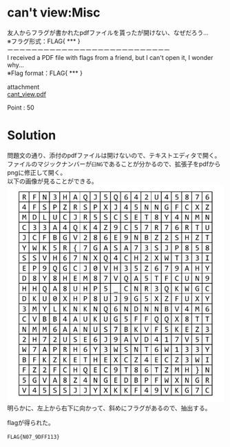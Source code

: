 # can't view:Misc

友人からフラグが書かれたpdfファイルを貰ったが開けない、なぜだろう...  
※フラグ形式：FLAG{ *** }  
ーーーーーーーーーーーーーーーーーーーーーーーーーーー  
I received a PDF file with flags from a friend, but I can't open it, I wonder why...  
※Flag format：FLAG{ *** }

attachment  
[cant_view.pdf](cant_view.pdf)

Point : 50

# Solution
問題文の通り、添付のpdfファイルは開けないので、テキストエディタで開く。  
ファイルのマジックナンバーが`臼NG`であることが分かるので、拡張子をpdfからpngに修正して開く。  
以下の画像が見ることができる。  
![cant_view.png](image/cant_view.png)  
明らかに、左上から右下に向かって、斜めにフラグがあるので、抽出する。

flagが得られた。

`FLAG{N07_9DFF113}`
